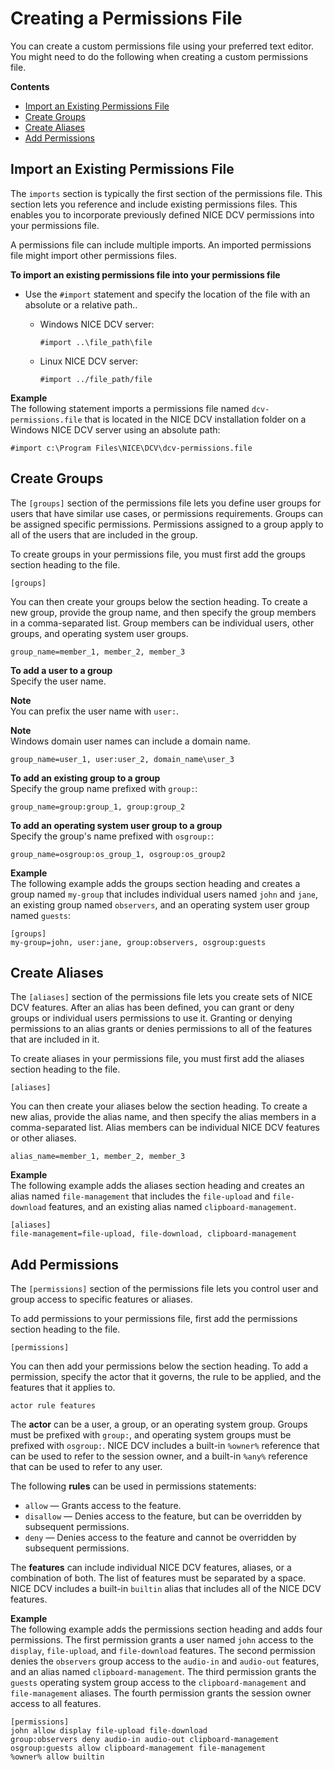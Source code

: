 # Creating a Permissions File<a name="security-authorization-file-create"></a>

You can create a custom permissions file using your preferred text editor\. You might need to do the following when creating a custom permissions file\.

**Contents**
+ [Import an Existing Permissions File](#security-authorization-file-create-import)
+ [Create Groups](#security-authorization-file-create-group)
+ [Create Aliases](#security-authorization-file-create-alias)
+ [Add Permissions](#security-authorization-file-create-permission)

## Import an Existing Permissions File<a name="security-authorization-file-create-import"></a>

The `imports` section is typically the first section of the permissions file\. This section lets you reference and include existing permissions files\. This enables you to incorporate previously defined NICE DCV permissions into your permissions file\.

A permissions file can include multiple imports\. An imported permissions file might import other permissions files\.

**To import an existing permissions file into your permissions file**
+ Use the `#import` statement and specify the location of the file with an absolute or a relative path\.\.
  + Windows NICE DCV server:

    ```
    #import ..\file_path\file
    ```
  + Linux NICE DCV server:

    ```
    #import ../file_path/file
    ```

**Example**  
The following statement imports a permissions file named `dcv-permissions.file` that is located in the NICE DCV installation folder on a Windows NICE DCV server using an absolute path:

```
#import c:\Program Files\NICE\DCV\dcv-permissions.file
```

## Create Groups<a name="security-authorization-file-create-group"></a>

The `[groups]` section of the permissions file lets you define user groups for users that have similar use cases, or permissions requirements\. Groups can be assigned specific permissions\. Permissions assigned to a group apply to all of the users that are included in the group\.

To create groups in your permissions file, you must first add the groups section heading to the file\.

```
[groups]
```

You can then create your groups below the section heading\. To create a new group, provide the group name, and then specify the group members in a comma\-separated list\. Group members can be individual users, other groups, and operating system user groups\.

```
group_name=member_1, member_2, member_3
```

**To add a user to a group**  
Specify the user name\.

**Note**  
You can prefix the user name with `user:`\.

**Note**  
Windows domain user names can include a domain name\.

```
group_name=user_1, user:user_2, domain_name\user_3
```

**To add an existing group to a group**  
Specify the group name prefixed with `group:`:

```
group_name=group:group_1, group:group_2
```

**To add an operating system user group to a group**  
Specify the group's name prefixed with `osgroup:`:

```
group_name=osgroup:os_group_1, osgroup:os_group2
```

**Example**  
The following example adds the groups section heading and creates a group named `my-group` that includes individual users named `john` and `jane`, an existing group named `observers`, and an operating system user group named `guests`:

```
[groups]
my-group=john, user:jane, group:observers, osgroup:guests
```

## Create Aliases<a name="security-authorization-file-create-alias"></a>

The `[aliases]` section of the permissions file lets you create sets of NICE DCV features\. After an alias has been defined, you can grant or deny groups or individual users permissions to use it\. Granting or denying permissions to an alias grants or denies permissions to all of the features that are included in it\.

To create aliases in your permissions file, you must first add the aliases section heading to the file\.

```
[aliases]
```

You can then create your aliases below the section heading\. To create a new alias, provide the alias name, and then specify the alias members in a comma\-separated list\. Alias members can be individual NICE DCV features or other aliases\.

```
alias_name=member_1, member_2, member_3
```

**Example**  
The following example adds the aliases section heading and creates an alias named `file-management` that includes the `file-upload` and `file-download` features, and an existing alias named `clipboard-management`\.

```
[aliases]
file-management=file-upload, file-download, clipboard-management
```

## Add Permissions<a name="security-authorization-file-create-permission"></a>

The `[permissions]` section of the permissions file lets you control user and group access to specific features or aliases\.

To add permissions to your permissions file, first add the permissions section heading to the file\.

```
[permissions]
```

You can then add your permissions below the section heading\. To add a permission, specify the actor that it governs, the rule to be applied, and the features that it applies to\.

```
actor rule features
```

The **actor** can be a user, a group, or an operating system group\. Groups must be prefixed with `group:`, and operating system groups must be prefixed with `osgroup:`\. NICE DCV includes a built\-in `%owner%` reference that can be used to refer to the session owner, and a built\-in `%any%` reference that can be used to refer to any user\.

The following **rules** can be used in permissions statements:
+ `allow` — Grants access to the feature\.
+ `disallow` — Denies access to the feature, but can be overridden by subsequent permissions\.
+ `deny` — Denies access to the feature and cannot be overridden by subsequent permissions\.

The **features** can include individual NICE DCV features, aliases, or a combination of both\. The list of features must be separated by a space\. NICE DCV includes a built\-in `builtin` alias that includes all of the NICE DCV features\.

**Example**  
The following example adds the permissions section heading and adds four permissions\. The first permission grants a user named `john` access to the `display`, `file-upload`, and `file-download` features\. The second permission denies the `observers` group access to the `audio-in` and `audio-out` features, and an alias named `clipboard-management`\. The third permission grants the `guests` operating system group access to the `clipboard-management` and `file-management` aliases\. The fourth permission grants the session owner access to all features\.

```
[permissions]
john allow display file-upload file-download			
group:observers deny audio-in audio-out clipboard-management
osgroup:guests allow clipboard-management file-management
%owner% allow builtin
```
